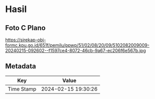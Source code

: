 # Hasil

## Foto C Plano

https://sirekap-obj-formc.kpu.go.id/651f/pemilu/ppwp/51/02/08/20/09/5102082009009-20240215-092602--f1597ce4-8072-46cb-9a67-ec206f6e567b.jpg


## Metadata

| Key        | Value               |
| ---------- | ------------------- |
| Time Stamp | 2024-02-15 19:30:26 |



